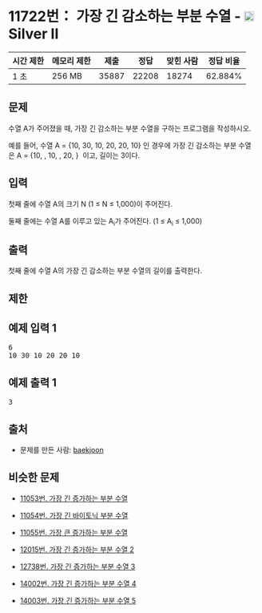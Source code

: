 # 11722번： 가장 긴 감소하는 부분 수열 - <img src="https://static.solved.ac/tier_small/9.svg" style="height:20px" /> Silver II



| 시간 제한 | 메모리 제한 | 제출 | 정답 | 맞힌 사람 | 정답 비율 |
| --- | --- | --- | --- | --- | --- |
| 1 초 | 256 MB | 35887 | 22208 | 18274 | 62.884% |
## 문제

수열 A가 주어졌을 때, 가장 긴 감소하는 부분 수열을 구하는 프로그램을 작성하시오.

예를 들어, 수열 A = {10, 30, 10, 20, 20, 10} 인 경우에 가장 긴 감소하는 부분 수열은 A = {10, , 10, , 20, }  이고, 길이는 3이다.

## 입력

첫째 줄에 수열 A의 크기 N (1 ≤ N ≤ 1,000)이 주어진다.

둘째 줄에는 수열 A를 이루고 있는 A<sub>i</sub>가 주어진다. (1 ≤ A<sub>i</sub> ≤ 1,000)

## 출력

첫째 줄에 수열 A의 가장 긴 감소하는 부분 수열의 길이를 출력한다.

## 제한

## 예제 입력 1

<pre>6
10 30 10 20 20 10
</pre>
## 예제 출력 1

<pre>3
</pre>
## 출처

- 문제를 만든 사람: [baekjoon](/user/baekjoon)

## 비슷한 문제

- [11053번. 가장 긴 증가하는 부분 수열](/problem/11053)

- [11054번. 가장 긴 바이토닉 부분 수열](/problem/11054)

- [11055번. 가장 큰 증가하는 부분 수열](/problem/11055)

- [12015번. 가장 긴 증가하는 부분 수열 2](/problem/12015)

- [12738번. 가장 긴 증가하는 부분 수열 3](/problem/12738)

- [14002번. 가장 긴 증가하는 부분 수열 4](/problem/14002)

- [14003번. 가장 긴 증가하는 부분 수열 5](/problem/14003)